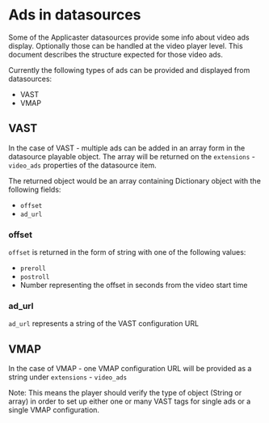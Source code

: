 # Ads in datasources
Some of the Applicaster datasources provide some info about video ads display.
Optionally those can be handled at the video player level.
This document describes the structure expected for those video ads.

Currently the following types of ads can be provided and displayed from datasources:
* VAST
* VMAP

## VAST
In the case of VAST - multiple ads can be added in an array form in the datasource playable object.
The array will be returned on the `extensions` - `video_ads` properties of the datasource item.

The returned object would be an array containing Dictionary object with the following fields:
* `offset`
* `ad_url`

### offset
`offset` is returned in the form of string with one of the following values:
* `preroll`
* `postroll`
* Number representing the offset in seconds from the video start time

### ad_url
`ad_url` represents a string of the VAST configuration URL

## VMAP
In the case of VMAP - one VMAP configuration URL will be provided as a string under `extensions` - `video_ads`

Note: This means the player should verify the type of object (String or array) in order to set up either one or many VAST tags for single ads or a single VMAP configuration.